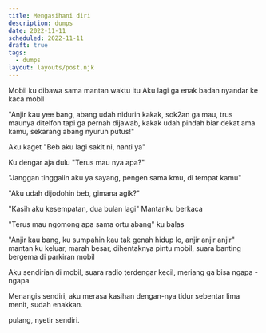 ```yaml
---
title: Mengasihani diri
description: dumps
date: 2022-11-11
scheduled: 2022-11-11
draft: true
tags:
  - dumps
layout: layouts/post.njk
---
```


Mobil ku dibawa sama mantan waktu itu
Aku lagi ga enak badan nyandar ke kaca mobil

"Anjir kau yee bang, abang udah nidurin kakak,
sok2an ga mau, trus maunya ditelfon tapi ga pernah dijawab,
kakak udah pindah biar dekat ama kamu,
sekarang abang nyuruh putus!"

Aku kaget
"Beb aku lagi sakit ni, nanti ya"

Ku dengar aja dulu
"Terus mau nya apa?"

"Janggan tinggalin aku ya sayang, pengen sama kmu, di tempat kamu"

"Aku udah dijodohin beb, gimana agik?"

"Kasih aku kesempatan, dua bulan lagi" Mantanku berkaca

"Terus mau ngomong apa sama ortu abang" ku balas

"Anjir kau bang, ku sumpahin kau tak genah hidup lo, anjir anjir anjir"
mantan ku keluar, marah besar, dihentaknya pintu mobil, suara banting
bergema di parkiran mobil

Aku sendirian di mobil, suara radio terdengar kecil, meriang ga
bisa ngapa - ngapa

Menangis sendiri, aku merasa kasihan dengan-nya
tidur sebentar lima menit, sudah enakkan.

pulang, nyetir sendiri.


